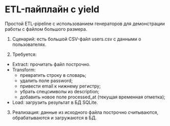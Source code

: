 # ETL-пайплайн с yield

Простой ETL-pipeline с использованием генераторов для демонстрации работы с файлом большого размера.

1. Сценарий: есть большой CSV-файл users.csv с данными о пользователях.

2. Требуется:
- Extract: прочитать файл построчно.
- Transform:
    - превратить строку в словарь;
    - удалить поле password;
    - привести email к нижнему регистру;
    - убрать спецсимволы из description;
    - добавить новое поле processed_at (текущая временная отметка);
- Load: загрузить результат в БД SQLite.

3. Реализация: данные из исходного файла построчно считываются, обрабатываются и загружаются в БД.

